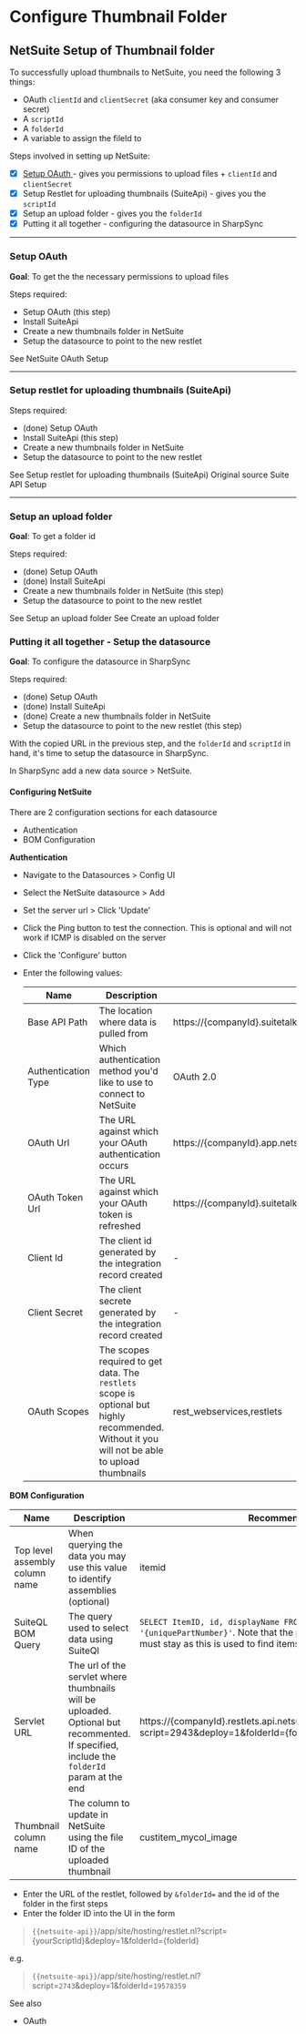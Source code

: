 # Configure Thumbnail Folder

## NetSuite Setup of Thumbnail folder

To successfully upload thumbnails to NetSuite, you need the following 3 things:

* OAuth `clientId` and `clientSecret` (aka consumer key and consumer secret)
* A `scriptId`
* A `folderId`
* A variable to assign the fileId to

Steps involved in setting up NetSuite:

* [x] [Setup OAuth ](./)- gives you permissions to upload files + `clientId` and `clientSecret`
* [x] Setup Restlet for uploading thumbnails (SuiteApi) - gives you the `scriptId`
* [x] Setup an upload folder - gives you the `folderId`
* [x] Putting it all together - configuring the datasource in SharpSync

***

### Setup OAuth

**Goal**: To get the the necessary permissions to upload files

Steps required:

* Setup OAuth (this step)
* Install SuiteApi
* Create a new thumbnails folder in NetSuite
* Setup the datasource to point to the new restlet

See NetSuite OAuth Setup

***

### Setup restlet for uploading thumbnails (SuiteApi)

Steps required:

* (done) Setup OAuth
* Install SuiteApi (this step)
* Create a new thumbnails folder in NetSuite
* Setup the datasource to point to the new restlet

See Setup restlet for uploading thumbnails (SuiteApi) Original source Suite API Setup

***

### Setup an upload folder

**Goal**: To get a folder id

Steps required:

* (done) Setup OAuth
* (done) Install SuiteApi
* Create a new thumbnails folder in NetSuite (this step)
* Setup the datasource to point to the new restlet

See Setup an upload folder See Create an upload folder

### Putting it all together - Setup the datasource

**Goal**: To configure the datasource in SharpSync

Steps required:

* (done) Setup OAuth
* (done) Install SuiteApi
* (done) Create a new thumbnails folder in NetSuite
* Setup the datasource to point to the new restlet (this step)

With the copied URL in the previous step, and the `folderId` and `scriptId` in hand, it's time to setup the datasource in SharpSync.

In SharpSync add a new data source > NetSuite.

#### Configuring NetSuite

There are 2 configuration sections for each datasource

* Authentication
* BOM Configuration

**Authentication**

* Navigate to the Datasources > Config UI
* Select the NetSuite datasource > Add
* Set the server url > Click 'Update'
* Click the Ping button to test the connection. This is optional and will not work if ICMP is disabled on the server
* Click the 'Configure' button
*   Enter the following values:

    | Name                | Description                                                                                                                                    | Recommended value                                                                 |
    | ------------------- | ---------------------------------------------------------------------------------------------------------------------------------------------- | --------------------------------------------------------------------------------- |
    | Base API Path       | The location where data is pulled from                                                                                                         | https://{companyId}.suitetalk.api.netsuite.com                                    |
    | Authentication Type | Which authentication method you'd like to use to connect to NetSuite                                                                           | OAuth 2.0                                                                         |
    | OAuth Url           | The URL against which your OAuth authentication occurs                                                                                         | https://{companyId}.app.netsuite.com/app/login/oauth2/authorize.nl                |
    | OAuth Token Url     | The URL against which your OAuth token is refreshed                                                                                            | https://{companyId}.suitetalk.api.netsuite.com/services/rest/auth/oauth2/v1/token |
    | Client Id           | The client id generated by the integration record created                                                                                      | -                                                                                 |
    | Client Secret       | The client secrete generated by the integration record created                                                                                 | -                                                                                 |
    | OAuth Scopes        | The scopes required to get data. The `restlets` scope is optional but highly recommended. Without it you will not be able to upload thumbnails | rest\_webservices,restlets                                                        |

**BOM Configuration**

| Name                           | Description                                                                                                                               | Recommended value                                                                                                                                                                             |
| ------------------------------ | ----------------------------------------------------------------------------------------------------------------------------------------- | --------------------------------------------------------------------------------------------------------------------------------------------------------------------------------------------- |
| Top level assembly column name | When querying the data you may use this value to identify assemblies (optional)                                                           | itemid                                                                                                                                                                                        |
| SuiteQL BOM Query              | The query used to select data using SuiteQl                                                                                               | `SELECT ItemID, id, displayName FROM Item WHERE ItemID = '{uniquePartNumber}'`. Note that the place holder `{uniquePartNumber}` must stay as this is used to find items related to assemblies |
| Servlet URL                    | The url of the servlet where thumbnails will be uploaded. Optional but recommented. If specified, include the `folderId` param at the end | https://{companyId}.restlets.api.netsuite.com/app/site/hosting/restlet.nl?script=2943\&deploy=1\&folderId={folderId}                                                                          |
| Thumbnail column name          | The column to update in NetSuite using the file ID of the uploaded thumbnail                                                              | custitem\_mycol\_image                                                                                                                                                                        |

* Enter the URL of the restlet, followed by `&folderId=` and the id of the folder in the first steps
* Enter the folder ID into the UI in the form

> `{{netsuite-api}}`/app/site/hosting/restlet.nl?script={yourScriptId}\&deploy=1\&folderId={folderId}

e.g.

> `{{netsuite-api}}`/app/site/hosting/restlet.nl?script=`2743`\&deploy=1\&folderId=`19578359`

See also

* OAuth
